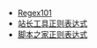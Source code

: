 - [Regex101](https://regex101.com)
- [站长工具正则表达式](http://tool.chinaz.com/regex/)
- [脚本之家正则表达式](http://tools.jb51.net/regex/javascript)